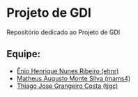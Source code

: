 # Projeto de GDI
Repositório dedicado ao Projeto de GDI

## Equipe:
* [Ênio Henrique Nunes Ribeiro (ehnr)](https://github.com/ribeirowski)
* [Matheus Augusto Monte Silva (mams4)](https://github.com/MatheusMnt)
* [Thiago Jose Grangeiro Costa (tjgc)](https://github.com/Strateago)
